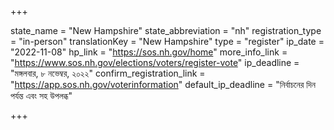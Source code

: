 +++

state_name = "New Hampshire"
state_abbreviation = "nh"
registration_type = "in-person"
translationKey = "New Hampshire"
type = "register"
ip_date = "2022-11-08"
hp_link = "https://sos.nh.gov/home"
more_info_link = "https://www.sos.nh.gov/elections/voters/register-vote"
ip_deadline = "মঙ্গলবার, ৮ নভেম্বর, ২০২২"
confirm_registration_link = "https://app.sos.nh.gov/voterinformation"
default_ip_deadline = "নির্বাচনের দিন পর্যন্ত এবং সহ উপলব্ধ"

+++